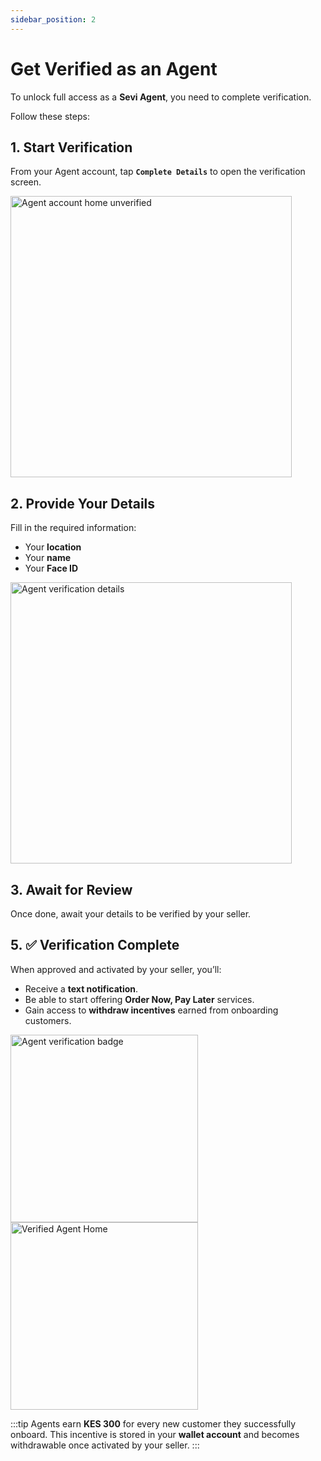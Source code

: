```yaml
---
sidebar_position: 2
---
```

# Get Verified as an Agent

To unlock full access as a **Sevi Agent**, you need to complete verification.  

Follow these steps:

## 1. **Start Verification**  
   From your Agent account, tap **`Complete Details`** to open the verification screen.  

   <img src="/agent/005.png" alt="Agent account home unverified" width="450"/>  

## 2. **Provide Your Details**  
   Fill in the required information:  
   - Your **location**  
   - Your **name**  
   - Your **Face ID**  

   <img src="/agent/006.png" alt="Agent verification details" width="450"/>  

## 3. **Await for Review**  
   Once done, await your details to be verified by your seller.  


## 5. ✅ **Verification Complete**  
   When approved and activated by your seller, you’ll:  
   - Receive a **text notification**.  
   - Be able to start offering **Order Now, Pay Later** services.  
   - Gain access to **withdraw incentives** earned from onboarding customers.  

   <img src="/agent/007.png" alt="Agent verification badge" width="300"/>  
   <img src="/agent/008.png" alt="Verified Agent Home" width="300"/>  

:::tip
Agents earn **KES 300** for every new customer they successfully onboard. This incentive is stored in your **wallet account** and becomes withdrawable once activated by your seller. 
::: 






